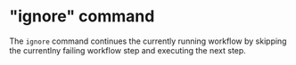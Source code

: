 # "ignore" command

The `ignore` command continues the currently running workflow by skipping the
currentlny failing workflow step and executing the next step.
